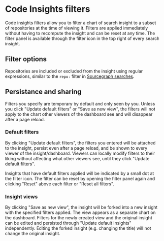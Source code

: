 # Code Insights filters

Code insights filters allow you to filter a chart of search insight to a subset of repositories at the time of viewing it.
Filters are applied immediately without having to recompute the insight and can be reset at any time.
The filter panel is available through the filter icon in the top right of every search insight.

## Filter options

Repositories are included or excluded from the insight using regular expressions, similar to the `repo:` filter in [Sourcegraph searches](../../code_search/reference/queries#keywords-all-searches).

## Persistance and sharing

Filters you specify are temporary by default and only seen by you.
Unless you click "Update default filters" or "Save as new view", the filters will not apply to the chart other viewers of the dashboard see and will disappear after a page reload.

### Default filters

By clicking "Update default filters", the filters you entered will be attached to the insight, persist even after a page reload, and be shown to every viewer of the insight/dashboard.
Viewers can locally modify filters to their liking without affecting what other viewers see, until they click "Update default filters".

Insights that have default filters applied will be indicated by a small dot at the filter icon. The filter can be reset by opening the filter panel again and clicking "Reset" above each filter or "Reset all filters".

### Insight views

By clicking "Save as new view", the insight will be forked into a new insight with the specified filters applied.
The view appears as a separate chart on the dashboard.
Filters for the newly created view and the original insight can be edited and persisted through "Update default insights" independently.
Editing the forked insight (e.g. changing the title) will not change the original insight.
